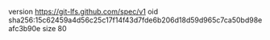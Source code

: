 version https://git-lfs.github.com/spec/v1
oid sha256:15c62459a4d56c25c17f14f43d7fde6b206d18d59d965c7ca50bd98eafc3b90e
size 80
